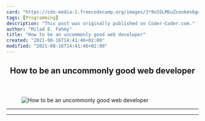 ```yaml
---
card: "https://cdn-media-1.freecodecamp.org/images/1*9oSSLMbuZcookms6gww5Yw.jpeg"
tags: [Programming]
description: "This post was originally published on Coder-Coder.com."
author: "Milad E. Fahmy"
title: "How to be an uncommonly good web developer"
created: "2021-08-16T14:41:46+02:00"
modified: "2021-08-16T14:41:46+02:00"
---
```

<div class="site-wrapper">
<main id="site-main" class="site-main outer">
<div class="inner">
<article class="post-full post tag-programming tag-web-development tag-tech tag-career-advice tag-life-lessons ">
<header class="post-full-header">
<h1 class="post-full-title">How to be an uncommonly good web developer</h1>
</header>
<figure class="post-full-image">
<picture>
<source media="(max-width: 700px)" sizes="1px" srcset="data:image/gif;base64,R0lGODlhAQABAIAAAAAAAP///yH5BAEAAAAALAAAAAABAAEAAAIBRAA7 1w">
<source media="(min-width: 701px)" sizes="(max-width: 800px) 400px,
(max-width: 1170px) 700px,
1400px" srcset="https://cdn-media-1.freecodecamp.org/images/1*9oSSLMbuZcookms6gww5Yw.jpeg 300w,
https://cdn-media-1.freecodecamp.org/images/1*9oSSLMbuZcookms6gww5Yw.jpeg 600w,
https://cdn-media-1.freecodecamp.org/images/1*9oSSLMbuZcookms6gww5Yw.jpeg 1000w,
https://cdn-media-1.freecodecamp.org/images/1*9oSSLMbuZcookms6gww5Yw.jpeg 2000w">
<img onerror="this.style.display='none'" src="https://cdn-media-1.freecodecamp.org/images/1*9oSSLMbuZcookms6gww5Yw.jpeg" alt="How to be an uncommonly good web developer">
</picture>
</figure>
<section class="post-full-content">
<div class="post-content">
</div>
<hr>
<hr>
</section>
</article>
</div>
</main>
</div>
<!-- Google Tag Manager (noscript) -->
<!-- End Google Tag Manager (noscript) -->
